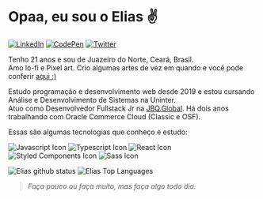 # Opaa, eu sou o Elias :v:

[![LinkedIn](https://img.shields.io/badge/linkedin-%230077B5.svg?style=for-the-badge&logo=linkedin&logoColor=white)](https://linkedin.com/in/elias-inacio0)
[![CodePen](https://img.shields.io/badge/CodePen-white?style=for-the-badge&logo=codepen&logoColor=black)](https://codepen.io/eliasinacio)
[![Twitter](https://img.shields.io/badge/Twitter-%231DA1F2.svg?style=for-the-badge&logo=Twitter&logoColor=white)](https://twitter.com/_oeliasdev)

Tenho 21 anos e sou de Juazeiro do Norte, Ceará, Brasil. <br>
Amo lo-fi e Pixel art. Crio algumas artes de vez em quando e você pode conferir [aqui :)](https://www.pixilart.com/oeliasdev)

Estudo programação e desenvolvimento web desde 2019 e estou cursando Análise e Desenvolvimento de Sistemas na Uninter. <br>
Atuo como Desenvolvedor Fullstack Jr na [JBQ.Global](https://jbq.global). Há dois anos trabalhando com Oracle Commerce Cloud (Classic e OSF).

Essas são algumas tecnologias que conheço e estudo:

![Javascript Icon](https://img.icons8.com/color/36/000000/javascript.png)
![Typescript Icon](https://img.icons8.com/color/36/000000/typescript.png)
![React Icon](https://img.icons8.com/officel/36/000000/react.png)
![Styled Components Icon](https://img.icons8.com/emoji/36/000000/nail-polish-.png)
![Sass Icon](https://img.icons8.com/color/36/000000/sass.png)


![Elias github status](https://github-readme-stats.vercel.app/api?username=eliasinacio&count_private=true&show_icons=true&theme=tokyonight)
![Elias Top Languages](https://github-readme-stats.vercel.app/api/top-langs/?username=eliasinacio&layout=compact&theme=tokyonight)


> *Faça pouco ou faça muito, mas faça algo todo dia.*
